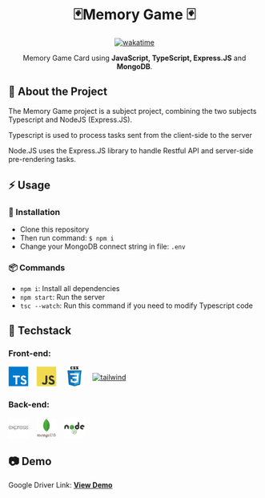 <div align="center">
	<h1>🃏Memory Game 🃏</h1>

[![wakatime](https://wakatime.com/badge/user/4233684e-fddd-4115-88f8-2bba89039fa8/project/018eae6a-8ec4-488c-bbc0-48875cd7e3bf.svg)](https://wakatime.com/badge/user/4233684e-fddd-4115-88f8-2bba89039fa8/project/018eae6a-8ec4-488c-bbc0-48875cd7e3bf)

<!-- Badges -->
<p>
Memory Game Card using <strong>JavaScript, TypeScript, Express.JS</strong> and <strong>MongoDB</strong>.
</p>

<h4>
</div>

## 🌟 About the Project

The Memory Game project is a subject project, combining the two subjects Typescript and NodeJS (Express.JS).

Typescript is used to process tasks sent from the client-side to the server

Node.JS uses the Express.JS library to handle Restful API and server-side pre-rendering tasks.

## ⚡ Usage

### 🔌 Installation

-   Clone this repository
-   Then run command: `$ npm i `
-   Change your MongoDB connect string in file: `.env`

### 📦 Commands

-   `npm i`: Install all dependencies
-   `npm start`: Run the server
-   `tsc --watch`: Run this command if you need to modify Typescript code

## 📄 Techstack

### Front-end:

<div style="display: flex; align-items: center; gap: 1rem">
	<a href="https://www.typescriptlang.org/" target="_blank" rel="noreferrer">
		<img src="https://raw.githubusercontent.com/devicons/devicon/master/icons/typescript/typescript-original.svg" alt="typescript" width="40" height="40"/>
	</a>
	<a href="https://developer.mozilla.org/en-US/docs/Web/JavaScript" target="_blank" rel="noreferrer">
		<img src="https://raw.githubusercontent.com/devicons/devicon/master/icons/javascript/javascript-original.svg" alt="javascript" width="40" height="40"/>
	</a>
	<a href="https://www.w3schools.com/css/" target="_blank" rel="noreferrer">
		<img src="https://raw.githubusercontent.com/devicons/devicon/master/icons/css3/css3-original-wordmark.svg" alt="css3" width="40" height="40"/>
	</a>
	<a href="https://tailwindcss.com/" target="_blank" rel="noreferrer">
		<img src="https://www.vectorlogo.zone/logos/tailwindcss/tailwindcss-icon.svg" alt="tailwind" width="40" height="40"/>
	</a>
</div>

### Back-end:

<div style="display: flex; align-items: center; gap: 1rem">
<a href="https://expressjs.com" target="_blank" rel="noreferrer">
	<img src="https://raw.githubusercontent.com/devicons/devicon/master/icons/express/express-original-wordmark.svg" alt="express" width="40" height="40"/>
</a>
<a href="https://www.mongodb.com/" target="_blank" rel="noreferrer">
	<img src="https://raw.githubusercontent.com/devicons/devicon/master/icons/mongodb/mongodb-original-wordmark.svg" alt="mongodb" width="40" height="40"/>
</a>
<a href="https://nodejs.org" target="_blank" rel="noreferrer">
	<img src="https://raw.githubusercontent.com/devicons/devicon/master/icons/nodejs/nodejs-original-wordmark.svg" alt="nodejs" width="40" height="40"/>
</a>
</div>

## 📷 Demo

Google Driver Link: <strong><a href="https://drive.google.com/drive/folders/1nF1_6WAxR6nhXmZ1wWCxLGshYpeObugm">View Demo</a></strong>
